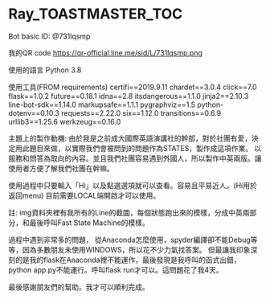 # Ray_TOASTMASTER_TOC
Bot basic ID:  @731lqsmp

我的QR code
https://qr-official.line.me/sid/L/731lqsmp.png

使用的語言
Python 3.8

使用工具(FROM requirements)
certifi==2019.9.11
chardet==3.0.4
click==7.0
flask==1.0.2
future==0.18.1
idna==2.8
itsdangerous==1.1.0
jinja2==2.10.3
line-bot-sdk==1.14.0
markupsafe==1.1.1
pygraphviz==1.5
python-dotenv==0.10.3
requests==2.22.0
six==1.12.0
transitions==0.6.9
urllib3==1.25.6
werkzeug==0.16.0

主題上的製作動機:
由於我是之前成大國際英語演講社的幹部，對於社團有愛，決定用此題目來做，以實際我們會被問到的問題作為STATES，製作成這項作業。
以服務和問答為取向的內容。並且我們社團容易遇到外國人，所以製作中英兩版。讓使用者方便了解我們社團在幹嘛。

使用過程中只要輸入「Hi」以及點選選項就可以查看。容易且平易近人。(Hi用於返回menu)
目前需要LOCAL端開啟才可以使用。

註:
img資料夾裡有我所有的Line的截圖，每個狀態跑出來的模樣，分成中英兩部分，和最後呼叫Fast State Machine的模樣。

過程中遇到非常多的問題，
從Anaconda怎麼使用，spyder編譯卻不能Debug等等，因為多數朋友未使用WINDOWS，所以花不少力氣找答案。
但最讓我印象深刻的是我的flask在Anaconda裡不能運作，最後發現是我呼叫的函式出錯，python app.py不能運行。呼叫flask run才可以。這問題花了我4天。

最後感謝朋友們的幫助。我才可以順利完成。
